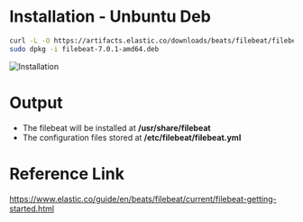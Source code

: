 # Installation - Unbuntu Deb
```sh
curl -L -O https://artifacts.elastic.co/downloads/beats/filebeat/filebeat-7.0.1-amd64.deb
sudo dpkg -i filebeat-7.0.1-amd64.deb

```

![Installation](https://github.com/HuangMarco/knowledge-hub/blob/dev/zResources/filebeat/installation.jpg)


# Output
* The filebeat will be installed at **/usr/share/filebeat**
* The configuration files stored at **/etc/filebeat/filebeat.yml**




# Reference Link
https://www.elastic.co/guide/en/beats/filebeat/current/filebeat-getting-started.html


